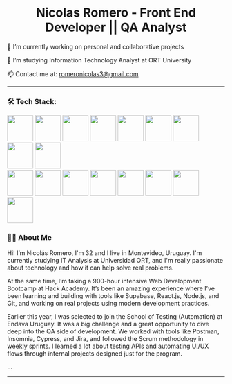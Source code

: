 <h1 align="center">Nicolas Romero - Front End Developer || QA Analyst</h1>


🔭 I’m currently working on personal and collaborative projects

🌱 I’m studying Information Technology Analyst at ORT University 

📫 Contact me at: romeronicolas3@gmail.com



---

### 🛠 Tech Stack:
<div>
<p align="left">
  <img src="https://cdn.jsdelivr.net/gh/devicons/devicon/icons/javascript/javascript-original.svg" width="60"/>
  <img src="https://cdn.jsdelivr.net/gh/devicons/devicon/icons/react/react-original.svg" width="60"/>
  <img src="https://cdn.jsdelivr.net/gh/devicons/devicon@latest/icons/nodejs/nodejs-original-wordmark.svg"width="60"/>
  <img src="https://cdn.jsdelivr.net/gh/devicons/devicon/icons/docker/docker-original.svg" width="60"/>
  <img src="https://cdn.jsdelivr.net/gh/devicons/devicon@latest/icons/css3/css3-original.svg" width="60" />
  <img src="https://cdn.jsdelivr.net/gh/devicons/devicon@latest/icons/html5/html5-original.svg" width="60" />
  <img src="https://cdn.jsdelivr.net/gh/devicons/devicon@latest/icons/vuejs/vuejs-original-wordmark.svg" width="60"/>
  <img src="https://cdn.jsdelivr.net/gh/devicons/devicon@latest/icons/cypressio/cypressio-original-wordmark.svg" width="60"/>
  <img src="https://cdn.jsdelivr.net/gh/devicons/devicon@latest/icons/supabase/supabase-original.svg" width="60"/><br>
  <img src="https://cdn.jsdelivr.net/gh/devicons/devicon@latest/icons/mocha/mocha-original.svg" width="60"/>
  <img src="https://cdn.jsdelivr.net/gh/devicons/devicon@latest/icons/amazonwebservices/amazonwebservices-original-wordmark.svg" width="60"/>
  <img src="https://cdn.jsdelivr.net/gh/devicons/devicon@latest/icons/typescript/typescript-original.svg" width="60"/>
  <img src="https://cdn.jsdelivr.net/gh/devicons/devicon@latest/icons/bootstrap/bootstrap-original-wordmark.svg" width="60"/>
  <img src="https://cdn.jsdelivr.net/gh/devicons/devicon@latest/icons/git/git-original.svg" width="60"/>
  <img src="https://cdn.jsdelivr.net/gh/devicons/devicon@latest/icons/microsoftsqlserver/microsoftsqlserver-original-wordmark.svg" width="60"/>
  <img src="https://cdn.jsdelivr.net/gh/devicons/devicon@latest/icons/mongodb/mongodb-original-wordmark.svg" width="60"/>
  <img src="https://cdn.jsdelivr.net/gh/devicons/devicon@latest/icons/sequelize/sequelize-original-wordmark.svg" width="60"/>
  
          
</div>

  <h3>🧑‍💻 About Me</h3>
        <p>
           Hi! I’m Nicolás Romero, I'm 32 and I live in Montevideo, Uruguay. I'm currently studying IT Analysis at Universidad ORT, 
          and I'm really passionate about technology and how it can help solve real problems.
        </p>
        <p>
           At the same time, I’m taking a 900-hour intensive Web Development Bootcamp at Hack Academy. It’s been an amazing experience where I’ve been learning and building with tools like Supabase, 
          React.js, Node.js, and Git, and working on real projects using modern development practices.
        </p>
        <p>
          Earlier this year, I was selected to join the School of Testing (Automation) at Endava Uruguay. It was a big challenge and a great opportunity to dive deep into the QA side of development. We worked with tools like Postman, Insomnia, Cypress, and Jira, and followed the Scrum methodology in weekly sprints. I learned a lot about testing APIs and automating UI/UX flows through internal projects designed just for the program.
        </p>          
          
          
  
          
  
          
          
          
  
          
  
          
          
          
          
  ...
</p>

---

